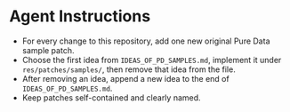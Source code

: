 # Agent Instructions

- For every change to this repository, add one new original Pure Data sample patch.
- Choose the first idea from `IDEAS_OF_PD_SAMPLES.md`, implement it under `res/patches/samples/`, then remove that idea from the file.
- After removing an idea, append a new idea to the end of `IDEAS_OF_PD_SAMPLES.md`.
- Keep patches self-contained and clearly named.
